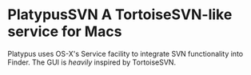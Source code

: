 PlatypusSVN
A TortoiseSVN-like service for Macs
===================================

Platypus uses OS-X's Service facility to integrate SVN functionality into Finder.
The GUI is *heavily* inspired by TortoiseSVN.

